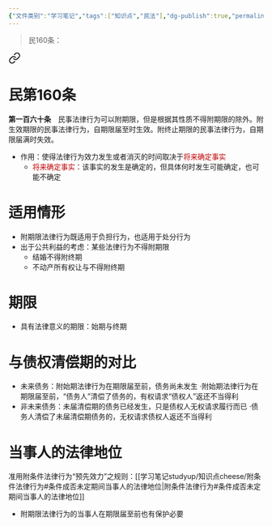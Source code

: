 ```yaml
---
{"文件类别":"学习笔记","tags":["知识点","民法"],"dg-publish":true,"permalink":"/学习笔记studyup/知识点cheese/附期限的法律行为/","dgPassFrontmatter":true,"created":"2024-07-19T09:54:05.270+08:00","updated":"2024-10-28T11:34:12.318+08:00"}
---
```


> 民160条：
<div class="transclusion internal-embed is-loaded"><a class="markdown-embed-link" href="////#t160" aria-label="Open link"><svg xmlns="http://www.w3.org/2000/svg" width="24" height="24" viewBox="0 0 24 24" fill="none" stroke="currentColor" stroke-width="2" stroke-linecap="round" stroke-linejoin="round" class="svg-icon lucide-link"><path d="M10 13a5 5 0 0 0 7.54.54l3-3a5 5 0 0 0-7.07-7.07l-1.72 1.71"></path><path d="M14 11a5 5 0 0 0-7.54-.54l-3 3a5 5 0 0 0 7.07 7.07l1.71-1.71"></path></svg></a><div class="markdown-embed">

<div class="markdown-embed-title">

# 民第160条

</div>


**第一百六十条**　民事法律行为可以附期限，但是根据其性质不得附期限的除外。附生效期限的民事法律行为，自期限届至时生效。附终止期限的民事法律行为，自期限届满时失效。 

</div></div>

- 作用：使得法律行为效力发生或者消灭的时间取决于<font color="#c00000">将来确定事实</font>
	- <font color="#c00000">将来确定事实</font>：该事实的发生是确定的，但具体何时发生可能确定，也可能不确定
# 适用情形
- 附期限法律行为既适用于负担行为，也适用于处分行为
- 出于公共利益的考虑：某些法律行为不得附期限
	- 结婚不得附终期
	- 不动产所有权让与不得附终期
# 期限
- 具有法律意义的期限：始期与终期
# 与债权清偿期的对比
- 未来债务：附始期法律行为在期限届至前，债务尚未发生
·附始期法律行为在期限届至前，“债务人”清偿了债务的，有权请求“债权人”返还不当得利
- 非未来债务：未届清偿期的债务已经发生，只是债权人无权请求履行而已
·债务人清偿了未届清偿期债务的，无权请求债权人返还不当得利
# 当事人的法律地位
准用附条件法律行为“预先效力”之规则：[[学习笔记studyup/知识点cheese/附条件法律行为#条件成否未定期间当事人的法律地位\|附条件法律行为#条件成否未定期间当事人的法律地位]]
- 附期限法律行为的当事人在期限届至前也有保护必要